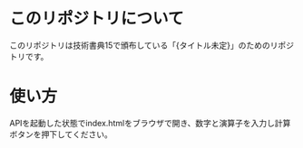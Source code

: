 # このリポジトリについて
このリポジトリは技術書典15で頒布している「{タイトル未定}」のためのリポジトリです。

# 使い方
APIを起動した状態でindex.htmlをブラウザで開き、数字と演算子を入力し計算ボタンを押下してください。

